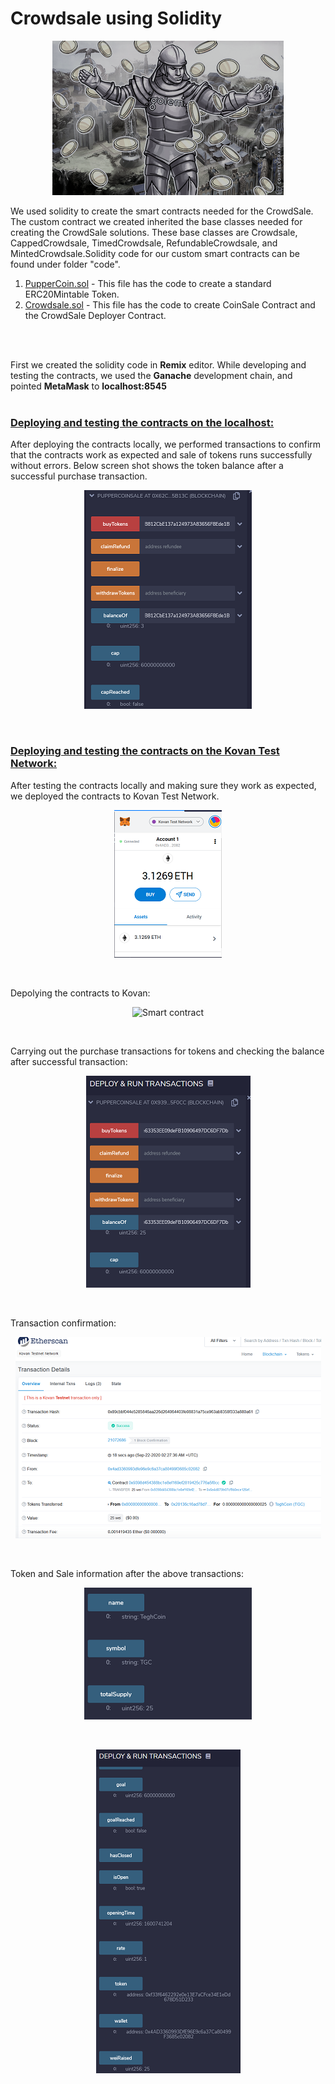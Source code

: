 


# Crowdsale using Solidity
<p align="center">
<img src="./images/CrowdSale.jpg?raw=true" alt="Smart contract"/>
</p>

We used solidity to create the smart contracts needed for the CrowdSale. The custom contract we created inherited the base classes needed for creating the CrowdSale solutions. These base classes are Crowdsale, CappedCrowdsale, TimedCrowdsale, RefundableCrowdsale, and MintedCrowdsale.Solidity code for our custom smart contracts can be found under folder "code".

1. [PupperCoin.sol](code/PupperCoin.sol) - This file has the code to create a standard ERC20Mintable Token.
2. [Crowdsale.sol](code/Crowdsale.sol) - This file has the code to create CoinSale Contract and the CrowdSale Deployer Contract.


<br>
<br>

First we created the solidity code in **Remix** editor. While developing and testing the contracts, we used the **Ganache** development chain, and pointed **MetaMask** to **localhost:8545**
<br>
<br>

### <ins>**Deploying and testing the contracts on the localhost:**</ins>

After deploying the contracts locally, we performed transactions to confirm that the contracts work as expected and sale of tokens runs successfully without errors. Below screen shot shows the token balance after a successful purchase transaction.  

<p align="center">
<img src="./images/BuyToken1.png?raw=true" alt="Smart contract"/>
</p>
<br>


### <ins>**Deploying and testing the contracts on the Kovan Test Network:**</ins> 
After testing the contracts locally and making sure they work as expected, we deployed the contracts to Kovan Test Network.  
<p align="center">
<img src="./images/Kovan.png?raw=true" alt="Smart contract"/>
</p>
<br>

 Depolying the contracts to Kovan:
<p align="center">
<img src="./images/TGC_Deployments.png?raw=true" alt="Smart contract"/>
</p>
<br>

 Carrying out the purchase transactions for tokens and checking the balance after successful transaction:
<p align="center">
<img src="./images/TGC_Balance.png?raw=true" alt="Smart contract"/>
</p>
<br>

 

 Transaction confirmation:
<p align="center">
<img src="./images/TGC_transaction_Confirmation.png?raw=true" alt="Smart contract"/>
</p>
<br>
 

 Token and Sale information after the above transactions:
<p align="center">
<img src="./images/TGC_Info.png?raw=true" alt="Smart contract"/>
</p>
<br>
<p align="center">
<img src="./images/TGC_Sale.png?raw=true" alt="Smart contract"/>
</p>
<br>
